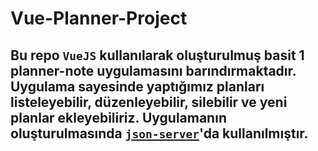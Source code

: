 # Vue-Planner-Project

## Bu repo `VueJS` kullanılarak oluşturulmuş basit 1 planner-note uygulamasını barındırmaktadır. Uygulama sayesinde yaptığımız planları listeleyebilir, düzenleyebilir, silebilir ve yeni planlar ekleyebiliriz. Uygulamanın oluşturulmasında [`json-server`](https://www.npmjs.com/package/json-server)'da kullanılmıştır.
